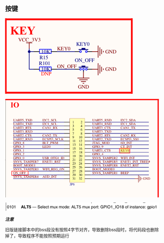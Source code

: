 ## 按键

![key1](./pics/key1.png)

![beep2](./pics/key2.png)

![beep3](./pics/key3.png)



***注意***

旧版链接脚本中的bss段没有按照4字节对齐，导致删除bss段时，将代码段也删除掉了，导致程序不能按照预期运行
